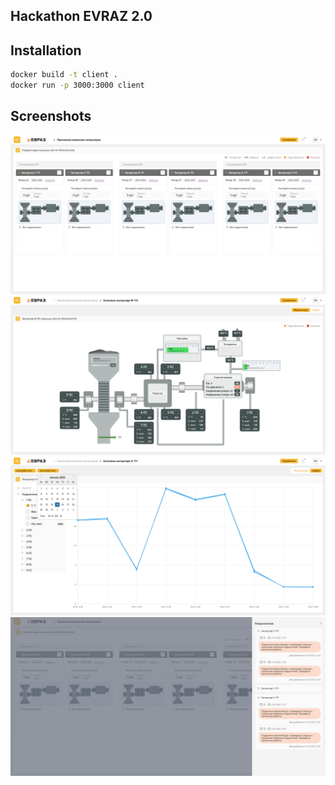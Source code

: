 ## Hackathon EVRAZ 2.0

## Installation

```sh
docker build -t client .
docker run -p 3000:3000 client
```

## Screenshots
![Home page](https://github.com/stackoverfollowers/evraz-client/blob/master/home.png?raw=true)
![Scheme page](https://github.com/stackoverfollowers/evraz-client/blob/master/scheme.png?raw=true)
![Trends page](https://github.com/stackoverfollowers/evraz-client/blob/master/trends.png?raw=true)
![Notification page](https://github.com/stackoverfollowers/evraz-client/blob/master/notifications.png?raw=true)


